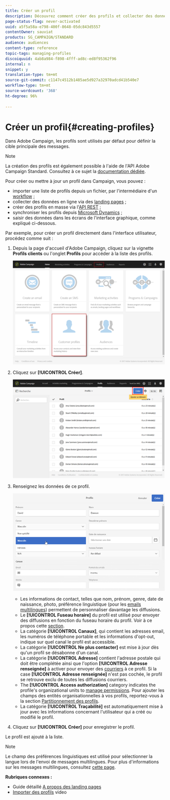 ```yaml
---
title: Créer un profil
description: Découvrez comment créer des profils et collecter des données sur vos contacts à l'aide des API, des fonctionnalités d'import, de l'acquisition en ligne et des mises à jour automatiques ou manuelles.
page-status-flag: never-activated
uuid: a5f5a58a-e798-400f-8648-05dc843d5557
contentOwner: sauviat
products: SG_CAMPAIGN/STANDARD
audience: audiences
content-type: reference
topic-tags: managing-profiles
discoiquuid: 4ab8a984-f898-4fff-ad8c-ed8f95362f96
internal: n
snippet: y
translation-type: tm+mt
source-git-commit: c1147c4512b1485ae5d927a32970adcd41b540e7
workflow-type: tm+mt
source-wordcount: '368'
ht-degree: 96%

---
```



# Créer un profil{#creating-profiles}

Dans Adobe Campaign, les profils sont utilisés par défaut pour définir la cible principale des messages.

>[!NOTE]
>
>La création des profils est également possible à l&#39;aide de l&#39;API Adobe Campaign Standard. Consultez à ce sujet la [documentation dédiée](../../api/using/creating-profiles.md).

Pour créer ou mettre à jour un profil dans Campaign, vous pouvez :

* importer une liste de profils depuis un fichier, par l&#39;intermédiaire d&#39;un [workflow](../../automating/using/creating-import-workflow-templates.md) ;
* collecter des données en ligne via des [landing pages](../../channels/using/getting-started-with-landing-pages.md) ;
* créer des profils en masse via l&#39;[API REST](../../api/using/get-started-apis.md) ;
* synchroniser les profils depuis [Microsoft Dynamics](../../integrating/using/working-with-campaign-standard-and-microsoft-dynamics-365.md) ;
* saisir des données dans les écrans de l&#39;interface graphique, comme expliqué ci-dessous.

Par exemple, pour créer un profil directement dans l&#39;interface utilisateur, procédez comme suit :

1. Depuis la page d&#39;accueil d&#39;Adobe Campaign, cliquez sur la vignette **Profils clients** ou l&#39;onglet **Profils** pour accéder à la liste des profils.

   ![](assets/profile_creation_1.png)

1. Cliquez sur **[!UICONTROL Créer]**.

   ![](assets/profile_creation.png)

1. Renseignez les données de ce profil.

   ![](assets/profile_creation1.png)

   * Les informations de contact, telles que nom, prénom, genre, date de naissance, photo, préférence linguistique (pour les [emails multilingues](../../channels/using/creating-a-multilingual-email.md)) permettent de personnaliser davantage les diffusions.
   * Le **[!UICONTROL Fuseau horaire]** du profil est utilisé pour envoyer des diffusions en fonction du fuseau horaire du profil. Voir à ce propos cette [section](../../sending/using/sending-messages-at-the-recipient-s-time-zone.md).
   * La catégorie **[!UICONTROL Canaux]**, qui contient les adresses email, les numéros de téléphone portable et les informations d&#39;opt-out, indique sur quel canal le profil est accessible.
   * La catégorie **[!UICONTROL Ne plus contacter]** est mise à jour dès qu&#39;un profil se désabonne d&#39;un canal.
   * La catégorie **[!UICONTROL Adresse]** contient l&#39;adresse postale qui doit être complétée ainsi que l&#39;option **[!UICONTROL Adresse renseignée]** à activer pour envoyer des [courriers](../../channels/using/about-direct-mail.md) à ce profil. Si la case **[!UICONTROL Adresse renseignée]** n&#39;est pas cochée, le profil se retrouve exclu de toutes les diffusions courriers.
   * The **[!UICONTROL Access authorization]** category indicates the profile&#39;s organizational units to [manage permissions](../../administration/using/about-access-management.md). Pour ajouter les champs des entités organisationnelles à vos profils, reportez-vous à la section [Partitionnement des profils](../../administration/using/organizational-units.md#partitioning-profiles).
   * La catégorie **[!UICONTROL Traçabilité]** est automatiquement mise à jour avec les informations concernant l&#39;utilisateur qui a créé ou modifié le profil.

1. Cliquez sur **[!UICONTROL Créer]** pour enregistrer le profil.

Le profil est ajouté à la liste.

>[!NOTE]
>Le champ des préférences linguistiques est utilisé pour sélectionner la langue lors de l&#39;envoi de messages multilingues. Pour plus d&#39;informations sur les messages multilingues, consultez [cette page](../../channels/using/creating-a-multilingual-email.md).

**Rubriques connexes :**

* Guide détaillé [A propos des landing pages](../../channels/using/getting-started-with-landing-pages.md)
* [Importer des profils](https://video.tv.adobe.com/v/24993?captions=fre_fr)   video
